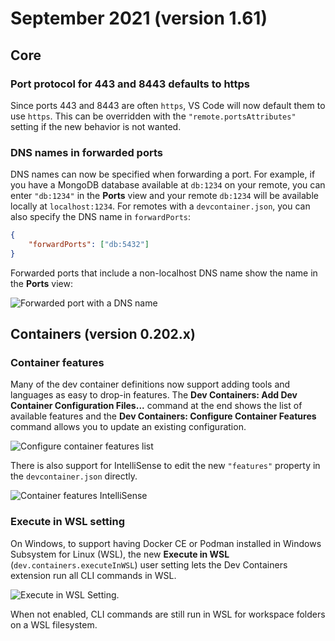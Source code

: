 # September 2021 (version 1.61)

## Core

### Port protocol for 443 and 8443 defaults to https

Since ports 443 and 8443 are often `https`, VS Code will now default them to use
`https`. This can be overridden with the `"remote.portsAttributes"` setting if
the new behavior is not wanted.

### DNS names in forwarded ports

DNS names can now be specified when forwarding a port. For example, if you have
a MongoDB database available at `db:1234` on your remote, you can enter
`"db:1234"` in the **Ports** view and your remote `db:1234` will be available
locally at `localhost:1234`. For remotes with a `devcontainer.json`, you can
also specify the DNS name in `forwardPorts`:

```json
{
	"forwardPorts": ["db:5432"]
}
```

Forwarded ports that include a non-localhost DNS name show the name in the
**Ports** view:

![Forwarded port with a DNS name](images/1_61/forwarded_port_dns.png)

## Containers (version 0.202.x)

### Container features

Many of the dev container definitions now support adding tools and languages as
easy to drop-in features. The **Dev Containers: Add Dev Container Configuration
Files...** command at the end shows the list of available features and the **Dev
Containers: Configure Container Features** command allows you to update an
existing configuration.

![Configure container features list](images/1_61/configure_container_features.png)

There is also support for IntelliSense to edit the new `"features"` property in
the `devcontainer.json` directly.

![Container features IntelliSense](images/1_61/container_features_intellisense.png)

### Execute in WSL setting

On Windows, to support having Docker CE or Podman installed in Windows Subsystem
for Linux (WSL), the new **Execute in WSL** (`dev.containers.executeInWSL`) user
setting lets the Dev Containers extension run all CLI commands in WSL.

![Execute in WSL Setting.](images/1_61/execute_in_wsl.png)

When not enabled, CLI commands are still run in WSL for workspace folders on a
WSL filesystem.
